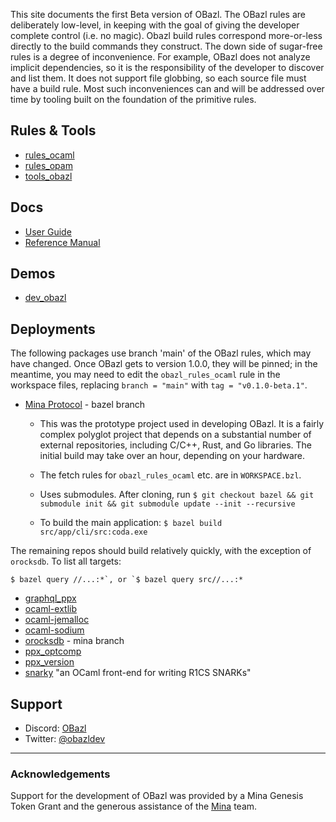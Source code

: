This site documents the first Beta version of OBazl. The OBazl rules
are deliberately low-level, in keeping with the goal of giving the
developer complete control (i.e. no magic). Obazl build rules
correspond more-or-less directly to the build commands they construct.
The down side of sugar-free rules is a degree of inconvenience. For
example, OBazl does not analyze implicit dependencies, so it is the
responsibility of the developer to discover and list them. It does not
support file globbing, so each source file must have a build rule.
Most such inconveniences can and will be addressed over time by
tooling built on the foundation of the primitive rules.

## Rules & Tools

* [rules_ocaml](https://github.com/obazl/rules_ocaml)
* [rules_opam](https://github.com/obazl/rules_opam)
* [tools_obazl](https://github.com/obazl/tools_obazl)

## Docs

* [User Guide](ug/index.md)
* [Reference Manual](refman/index.md)

## Demos

* [dev_obazl](https://github.com/obazl/dev_obazl)

## Deployments

The following packages use branch 'main' of the OBazl rules, which may
have changed. Once OBazl gets to version 1.0.0, they will be pinned; in
the meantime, you may need to edit the `obazl_rules_ocaml` rule in the
workspace files, replacing `branch = "main"` with `tag =
"v0.1.0-beta.1"`.

* [Mina Protocol](https://github.com/MinaProtocol/mina/tree/bazel) - bazel branch

  * This was the prototype project used in developing OBazl. It is a
    fairly complex polyglot project that depends on a substantial
    number of external repositories, including C/C++, Rust, and Go
    libraries. The initial build may take over an hour, depending on
    your hardware.

  * The fetch rules for `obazl_rules_ocaml` etc. are in `WORKSPACE.bzl`.

  * Uses submodules. After cloning, run `$ git checkout bazel && git submodule init && git submodule update --init --recursive`

  * To build the main application: `$ bazel build src/app/cli/src:coda.exe`

The remaining repos should build relatively quickly, with the exception of `orocksdb`. To list all targets:

```$ bazel query //...:*`, or `$ bazel query src//...:*```

* [graphql_ppx](https://github.com/o1-labs/graphql_ppx)
* [ocaml-extlib](https://github.com/MinaProtocol/ocaml-extlib)
* [ocaml-jemalloc](git@github.com:obazl/ocaml-jemalloc.git)
* [ocaml-sodium](https://github.com/minatools/ocaml-sodium)
* [orocksdb](https://github.com/minatools/orocksdb/tree/mina) - mina branch
* [ppx_optcomp](https://github.com/MinaProtocol/ppx_optcomp)
* [ppx_version](https://github.com/o1-labs/ppx_version)
* [snarky](https://github.com/o1-labs/snarky) "an OCaml front-end for writing R1CS SNARKs"

## Support
* Discord: [OBazl](https://discord.gg/PHSAW5DUva)
* Twitter: [@obazldev](https://twitter.com/obazldev)

----

### Acknowledgements

Support for the development of OBazl was provided by a Mina Genesis
Token Grant and the generous assistance of the [Mina](https://minaprotocol.com/) team.
